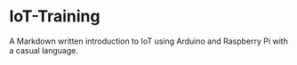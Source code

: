 # IoT-Training
A Markdown written introduction to IoT using Arduino and Raspberry Pi with a casual language.
